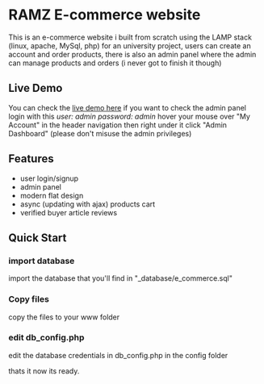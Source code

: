 # RAMZ E-commerce website

This is an e-commerce website i built from scratch using the LAMP stack (linux, apache, MySql, php) for an university project, users can create an account and order products,
there is also an admin panel where the admin can manage products and orders (i never got to finish it though)

## Live Demo

You can check the [live demo here](http://rh-works.rf.gd/E-commerce/)
if you want to check the admin panel login with this
*user: admin*
*password: admin*
hover your mouse over "My Account" in the header navigation then right under it click "Admin Dashboard"
(please don't misuse the admin privileges)

## Features

* user login/signup
* admin panel
* modern flat design
* async (updating with ajax) products cart
* verified buyer article reviews

## Quick Start

### import database
import the database that you'll find in "_database/e_commerce.sql"

### Copy files
copy the files to your www folder

### edit db_config.php
edit the database credentials in db_config.php in the config folder

thats it now its ready.
